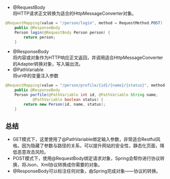 - @RequestBody  
将HTTP请求正文转换为适合的HttpMessageConverter对象。
```Java
@RequestMapping(value = "/person/login", method = RequestMethod.POST)  
    public @ResponseBody  
    Person login(@RequestBody Person person) {  
        return person;  
    }
```
- @ResponseBody  
将内容或对象作为HTTP响应正文返回，并调用适合HttpMessageConverter的Adapter转换对象，写入输出流。
- @PathVariable  
将uri中的变量注入参数
```Java
@RequestMapping(value = "/person/profile/{id}/{name}/{status}", method = RequestMethod.GET)  
    public @ResponseBody  
    Person porfile(@PathVariable int id, @PathVariable String name,  
            @PathVariable boolean status) {  
        return new Person(id, name, status);  
    }  
```
## 总结
- GET模式下，这里使用了@PathVariable绑定输入参数，非常适合Restful风格。因为隐藏了参数与路径的关系，可以提升网站的安全性，静态化页面，降低恶意攻击风险。
- POST模式下，使用@RequestBody绑定请求对象，Spring会帮你进行协议转换，将Json、Xml协议转换成你需要的对象。
- @ResponseBody可以标注任何对象，由Spring完成对象——协议的转换。